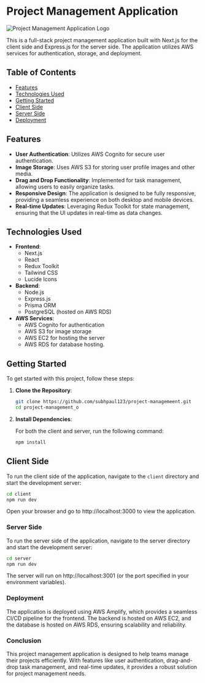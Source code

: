 # Project Management Application

![Project Management Application Logo](https://pm-s3-images1234.s3.eu-north-1.amazonaws.com/Screenshot+2025-03-11+at+4.45.01%E2%80%AFPM.png)

This is a full-stack project management application built with Next.js for the client side and Express.js for the server side. The application utilizes AWS services for authentication, storage, and deployment.

## Table of Contents

- [Features](#features)
- [Technologies Used](#technologies-used)
- [Getting Started](#getting-started)
- [Client Side](#client-side)
- [Server Side](#server-side)
- [Deployment](#deployment)

## Features

-   **User Authentication**: Utilizes AWS Cognito for secure user authentication.
-   **Image Storage**: Uses AWS S3 for storing user profile images and other media.
-   **Drag and Drop Functionality**: Implemented for task management, allowing users to easily organize tasks.
-   **Responsive Design**: The application is designed to be fully responsive, providing a seamless experience on both desktop and mobile devices.
-   **Real-time Updates**: Leveraging Redux Toolkit for state management, ensuring that the UI updates in real-time as data changes.

## Technologies Used

-   **Frontend**:
    -   Next.js
    -   React
    -   Redux Toolkit
    -   Tailwind CSS
    -   Lucide Icons
-   **Backend**:
    -   Node.js
    -   Express.js
    -   Prisma ORM
    -   PostgreSQL (hosted on AWS RDS)
-   **AWS Services**:
    -   AWS Cognito for authentication
    -   AWS S3 for image storage
    -   AWS EC2 for hosting the server
    -   AWS RDS for database hosting.

## Getting Started

To get started with this project, follow these steps:

1.  **Clone the Repository**:

    ```bash
    git clone https://github.com/subhpaul123/project-managemeent.git
    cd project-management_o
    ```

2.  **Install Dependencies**:

    For both the client and server, run the following command:

    ```bash
    npm install
    ```

## Client Side

To run the client side of the application, navigate to the `client` directory and start the development server:

```bash
cd client
npm run dev
```

Open your browser and go to http://localhost:3000 to view the application.

### Server Side
To run the server side of the application, navigate to the server directory and start the development server:

```bash
cd server
npm run dev
```

The server will run on http://localhost:3001 (or the port specified in your environment variables).

### Deployment
The application is deployed using AWS Amplify, which provides a seamless CI/CD pipeline for the frontend. The backend is hosted on AWS EC2, and the database is hosted on AWS RDS, ensuring scalability and reliability.

### Conclusion
This project management application is designed to help teams manage their projects efficiently. With features like user authentication, drag-and-drop task management, and real-time updates, it provides a robust solution for project management needs.
